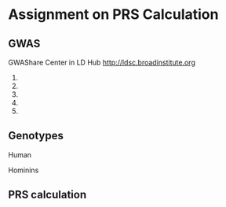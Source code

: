 # Assignment on PRS Calculation


## GWAS 
GWAShare Center in LD Hub http://ldsc.broadinstitute.org

1. 

2.

3.

4.

5.


## Genotypes

Human


Hominins


## PRS calculation




## 

